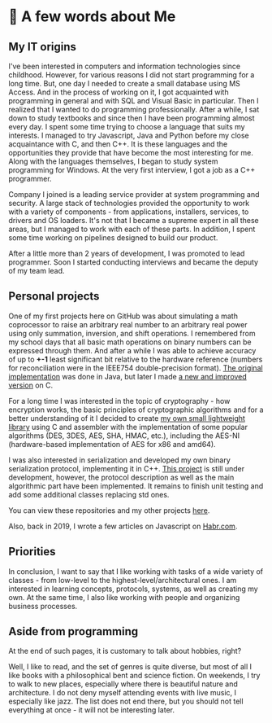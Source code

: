 # 🚀 A few words about Me

## My IT origins

I've been interested in computers and information technologies since childhood. However, for various reasons I did not start programming for a long time. But, one day I needed to create a small database using MS Access. And in the process of working on it, I got acquainted with programming in general and with SQL and Visual Basic in particular. Then I realized that I wanted to do programming professionally. After a while, I sat down to study textbooks and since then I have been programming almost every day. I spent some time trying to choose a language that suits my interests. I managed to try Javascript, Java and Python before my close acquaintance with C, and then C++. It is these languages and the opportunities they provide that have become the most interesting for me. Along with the languages themselves, I began to study system programming for Windows. At the very first interview, I got a job as a C++ programmer.

Company I joined is a leading service provider at system programming and security. A large stack of technologies provided the opportunity to work with a variety of components - from applications, installers, services, to drivers and OS loaders. It's not that I became a supreme expert in all these areas, but I managed to work with each of these parts. In addition, I spent some time working on pipelines designed to build our product.

After a little more than 2 years of development, I was promoted to lead programmer. Soon I started conducting interviews and became the deputy of my team lead.

## Personal projects

One of my first projects here on GitHub was about simulating a math coprocessor to raise an arbitrary real number to an arbitrary real power using only summation, inversion, and shift operations. I remembered from my school days that all basic math operations on binary numbers can be expressed through them. And after a while I was able to achieve accuracy of up to **+-1** least significant bit relative to the hardware reference (numbers for reconciliation were in the IEEE754 double-precision format). [The original implementation](https://github.com/AndreyGS/MinimalMath) was done in Java, but later I made [a new and improved version](https://github.com/AndreyGS/CMinimalMath) on C.

For a long time I was interested in the topic of cryptography - how encryption works, the basic principles of cryptographic algorithms and for a better understanding of it I decided to create [my own small lightweight library](https://github.com/AndreyGS/CryptoLib) using C and assembler with the implementation of some popular algorithms (DES, 3DES, AES, SHA, HMAC, etc.), including the AES-NI (hardware-based implementation of AES for x86 and amd64).

I was also interested in serialization and developed my own binary serialization protocol, implementing it in C++. [This project](https://github.com/AndreyGS/common_serialization) is still under development, however, the protocol description as well as the main algorithmic part have been implemented. It remains to finish unit testing and add some additional classes replacing std ones.

You can view these repositories and my other projects [here](https://github.com/AndreyGS). 

Also, back in 2019, I wrote a few articles on Javascript on [Habr.com](https://habr.com/ru/users/ukbpyh/publications/articles).

## Priorities

In conclusion, I want to say that I like working with tasks of a wide variety of classes - from low-level to the highest-level/architectural ones. I am interested in learning concepts, protocols, systems, as well as creating my own. At the same time, I also like working with people and organizing business processes.

## Aside from programming

At the end of such pages, it is customary to talk about hobbies, right?

Well, I like to read, and the set of genres is quite diverse, but most of all I like books with a philosophical bent and science fiction. On weekends, I try to walk to new places, especially where there is beautiful nature and architecture. I do not deny myself attending events with live music, I especially like jazz. The list does not end there, but you should not tell everything at once - it will not be interesting later.
